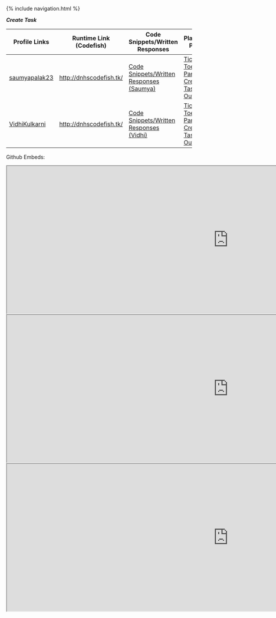 {% include navigation.html %}

**_Create Task_**

|Profile Links | Runtime Link (Codefish) | Code Snippets/Written Responses | Planning Page |
| --------------- | --------------- | -------------------------------------- | --------------|
|  <a href="https://github.com/saumyapalk23" target="_blank">saumyapalak23</a> | http://dnhscodefish.tk/ |<a href="https://github.com/arushi10/codefish/wiki/Written-Response-And-Video-(Create-Task)---Saumya" target="_blank">Code Snippets/Written Responses (Saumya)</a> |<a href = "https://github.com/arushi10/codefish/wiki/Vidhi-and-Saumya-Create-Task:--Tic-Tac-Toe" target = "_blank"> Tic Tac Toe Partner Create Task Outline
|<a href="https://github.com/VidhiKulkarni" target="_blank">VidhiKulkarni</a> |http://dnhscodefish.tk/| <a href="https://github.com/arushi10/codefish/wiki/Vidhi---Written-Create-Task" target="_blank">Code Snippets/Written Responses (Vidhi)</a> |<a href = "https://github.com/arushi10/codefish/wiki/Vidhi-and-Saumya-Create-Task:--Tic-Tac-Toe" target = "_blank"> Tic Tac Toe Partner Create Task Outline 

  

Github Embeds:
  
 <iframe width="1200" height="400" src="https://github.com/arushi10/codefish/wiki/Vidhi-and-Saumya-Create-Task:--Tic-Tac-Toe" title="Saumya's Written Response" frameborder="8"></iframe>

  <iframe width="1200" height="400" src="https://github.com/arushi10/codefish/wiki/Written-Response-And-Video-(Create-Task)---Saumya" title="Vidhi's Written Response" frameborder="8"></iframe>

  <iframe width="1200" height="400" src="https://github.com/arushi10/codefish/wiki/Vidhi---Written-Create-Task" title="Create Task Tentative Plans" frameborder="8"></iframe>

  
